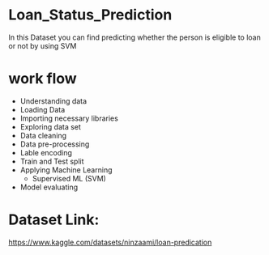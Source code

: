 # Loan_Status_Prediction
In this Dataset you can find predicting whether the person is eligible to loan or not by using SVM 

# work flow
* Understanding data 
* Loading Data
* Importing necessary libraries 
* Exploring data set 
* Data cleaning
* Data pre-processing
* Lable encoding
* Train and Test split
* Applying Machine Learning 
     * Supervised ML (SVM)
* Model evaluating

# Dataset Link:
https://www.kaggle.com/datasets/ninzaami/loan-predication
